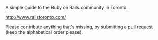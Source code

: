 A simple guide to the Ruby on Rails community in Toronto. 

http://www.railstoronto.com/

Please contribute anything that's missing, by submitting a [pull
request](https://github.com/okgrow/railstoronto.com) (keep the alphabetical
order please).
